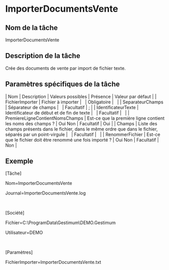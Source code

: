 # ImporterDocumentsVente

## Nom de la tâche


ImporterDocumentsVente


## Description de la tâche


Crée des documents de vente par import de fichier texte.


## Paramètres spécifiques de la tâche










| Nom | Description | Valeurs possibles | Présence | Valeur par défaut |
| FichierImporter | Fichier à importer |   | Obligatoire |   |
| SeparateurChamps | Séparateur de champs |   | Facultatif | ; |
| IdentificateurTexte | Identificateur de début et de fin de texte |   | Facultatif |   |
| PremiereLigneContientNomsChamps | Est-ce que la première ligne contient les noms des champs ? | Oui
Non | Facultatif | Oui |
| Champs | Liste des champs présents dans le fichier, dans le même ordre que dans le fichier, séparés par un point-virgule |   | Facultatif |   |
| RenommerFichier | Est-ce que le fichier doit être renommé une fois importé ? | Oui
Non | Facultatif | Non |


## Exemple


[Tâche]


Nom=ImporterDocumentsVente


Journal=ImporterDocumentsVente.log


 


[Société]


Fichier=C:\ProgramData\Gestimum\DEMO.Gestimum


Utilisateur=DEMO


 


[Paramètres]


FichierImporter=ImporterDocumentsVente.txt


